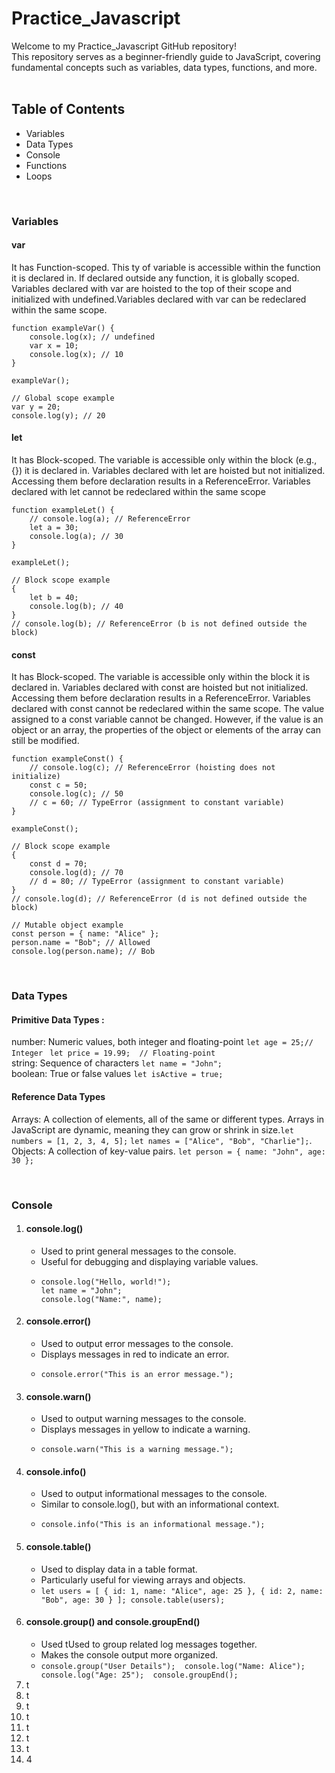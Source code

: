 # Practice_Javascript

Welcome to my Practice_Javascript GitHub repository! <br/>
This repository serves as a beginner-friendly guide to JavaScript, covering fundamental concepts such as variables, data types, functions, and more.
<br/>
<br/>

## Table of Contents

- Variables
- Data Types
- Console
- Functions
- Loops
<br/>

### Variables
#### var

It has Function-scoped. This ty of variable is accessible within the function it is declared in. If declared outside any function, it is globally scoped. Variables declared with var are hoisted to the top of their scope and initialized with undefined.Variables declared with var can be redeclared within the same scope.
```
function exampleVar() {
    console.log(x); // undefined 
    var x = 10;
    console.log(x); // 10
}

exampleVar();

// Global scope example
var y = 20;
console.log(y); // 20
```

#### let
It has Block-scoped. The variable is accessible only within the block (e.g., {}) it is declared in. Variables declared with let are hoisted but not initialized. Accessing them before declaration results in a ReferenceError. Variables declared with let cannot be redeclared within the same scope
```
function exampleLet() {
    // console.log(a); // ReferenceError 
    let a = 30;
    console.log(a); // 30
}

exampleLet();

// Block scope example
{
    let b = 40;
    console.log(b); // 40
}
// console.log(b); // ReferenceError (b is not defined outside the block)
```

#### const
It has Block-scoped. The variable is accessible only within the block it is declared in. Variables declared with const are hoisted but not initialized. Accessing them before declaration results in a ReferenceError. Variables declared with const cannot be redeclared within the same scope. The value assigned to a const variable cannot be changed. However, if the value is an object or an array, the properties of the object or elements of the array can still be modified.
```
function exampleConst() {
    // console.log(c); // ReferenceError (hoisting does not initialize)
    const c = 50;
    console.log(c); // 50
    // c = 60; // TypeError (assignment to constant variable)
}

exampleConst();

// Block scope example
{
    const d = 70;
    console.log(d); // 70
    // d = 80; // TypeError (assignment to constant variable)
}
// console.log(d); // ReferenceError (d is not defined outside the block)

// Mutable object example
const person = { name: "Alice" };
person.name = "Bob"; // Allowed
console.log(person.name); // Bob
```
<br/>

### Data Types
#### Primitive Data Types :<br/>
number: Numeric values, both integer and floating-point ```let age = 25;// Integer ``` ```let price = 19.99;  // Floating-point```<br/>
string: Sequence of characters ```let name = "John";```<br/>
boolean: True or false values ```let isActive = true;```<br/>
#### Reference Data Types<br/>
Arrays: A collection of elements, all of the same or different types. Arrays in JavaScript are dynamic, meaning they can grow or shrink in size.```let numbers = [1, 2, 3, 4, 5];``` ``` let names = ["Alice", "Bob", "Charlie"]; ```.<br/>
Objects: A collection of key-value pairs. ```let person = { name: "John", age: 30 }; ```<br/>

<br/>

### Console 
1. #### console.log()
   - Used to print general messages to the console.
   - Useful for debugging and displaying variable values.
   - ```
     console.log("Hello, world!");
     let name = "John";
     console.log("Name:", name);
     ```
2. #### console.error()
   - Used to output error messages to the console.
   - Displays messages in red to indicate an error.
   - ```
     console.error("This is an error message.");
     ```
3. #### console.warn()
   - Used to output warning messages to the console.
   - Displays messages in yellow to indicate a warning.
   - ```
     console.warn("This is a warning message.");
     ```
4. #### console.info()
   - Used to output informational messages to the console.
   - Similar to console.log(), but with an informational context.
   - ```
     console.info("This is an informational message.");
     ```
5. #### console.table()
   - Used to display data in a table format.
   - Particularly useful for viewing arrays and objects.
   - ``` let users = [ { id: 1, name: "Alice", age: 25 }, { id: 2, name: "Bob", age: 30 } ]; console.table(users); ```
6. #### console.group() and console.groupEnd()
   - Used tUsed to group related log messages together.
   - Makes the console output more organized.
   - ``` console.group("User Details");  console.log("Name: Alice");  console.log("Age: 25");  console.groupEnd(); ```
7. t
8. t
9. t
10. t
11. t
12. t
13. t
14. 4
                        











        
